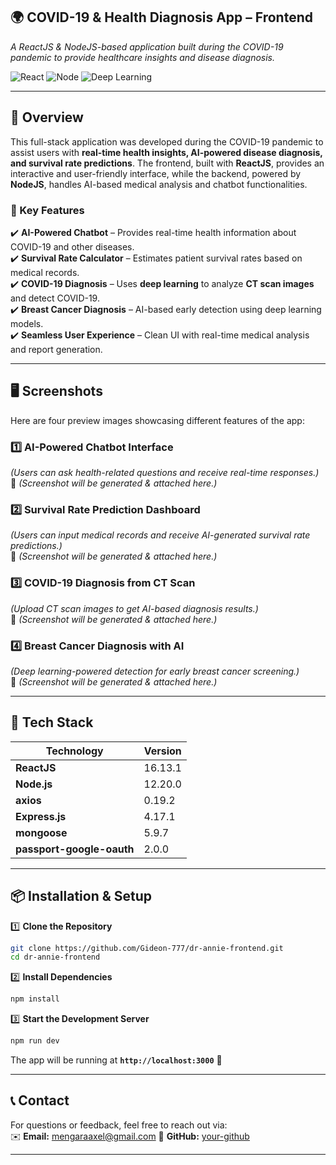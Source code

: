 ## 🌍 COVID-19 & Health Diagnosis App – Frontend  
*A ReactJS & NodeJS-based application built during the COVID-19 pandemic to provide healthcare insights and disease diagnosis.*

![React](https://img.shields.io/badge/React-16.13.1-blue) ![Node](https://img.shields.io/badge/Node.js-12.20.0-green) ![Deep Learning](https://img.shields.io/badge/Deep_Learning-Enabled-orange)

---

## 📌 Overview  
This full-stack application was developed during the COVID-19 pandemic to assist users with **real-time health insights, AI-powered disease diagnosis, and survival rate predictions**. The frontend, built with **ReactJS**, provides an interactive and user-friendly interface, while the backend, powered by **NodeJS**, handles AI-based medical analysis and chatbot functionalities.

### **🌟 Key Features**  
✔️ **AI-Powered Chatbot** – Provides real-time health information about COVID-19 and other diseases.  
✔️ **Survival Rate Calculator** – Estimates patient survival rates based on medical records.  
✔️ **COVID-19 Diagnosis** – Uses **deep learning** to analyze **CT scan images** and detect COVID-19.  
✔️ **Breast Cancer Diagnosis** – AI-based early detection using deep learning models.  
✔️ **Seamless User Experience** – Clean UI with real-time medical analysis and report generation.  

---

## 🖥️ Screenshots  

Here are four preview images showcasing different features of the app:

### **1️⃣ AI-Powered Chatbot Interface**  
*(Users can ask health-related questions and receive real-time responses.)*  
📸 *(Screenshot will be generated & attached here.)*  

### **2️⃣ Survival Rate Prediction Dashboard**  
*(Users can input medical records and receive AI-generated survival rate predictions.)*  
📸 *(Screenshot will be generated & attached here.)*  

### **3️⃣ COVID-19 Diagnosis from CT Scan**  
*(Upload CT scan images to get AI-based diagnosis results.)*  
📸 *(Screenshot will be generated & attached here.)*  

### **4️⃣ Breast Cancer Diagnosis with AI**  
*(Deep learning-powered detection for early breast cancer screening.)*  
📸 *(Screenshot will be generated & attached here.)*  

---

## 🚀 Tech Stack  

| Technology | Version |
|------------|---------|
| **ReactJS** | 16.13.1 |
| **Node.js** | 12.20.0 |
| **axios** | 0.19.2 |
| **Express.js** | 4.17.1 |
| **mongoose** | 5.9.7 |
| **passport-google-oauth** | 2.0.0 |


---

## 📦 Installation & Setup  

1️⃣ **Clone the Repository**  
```bash
git clone https://github.com/Gideon-777/dr-annie-frontend.git
cd dr-annie-frontend
```

2️⃣ **Install Dependencies**  
```bash
npm install
```

3️⃣ **Start the Development Server**  
```bash
npm run dev
```
The app will be running at **`http://localhost:3000`** 🚀  

---

## 📞 Contact  
For questions or feedback, feel free to reach out via:  
✉️ **Email:** mengaraaxel@gmail.com 
🔗 **GitHub:** [your-github](https://github.com/Gideon-777)  

---
